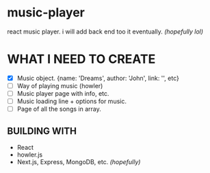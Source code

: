 # music-player

react music player.
i will add back end too it eventually. _(hopefully lol)_

# WHAT I NEED TO CREATE

-   [x] Music object. {name: 'Dreams', author: 'John', link: '', etc}
-   [ ] Way of playing music (howler)
-   [ ] Music player page with info, etc.
-   [ ] Music loading line + options for music.
-   [ ] Page of all the songs in array.

## BUILDING WITH

-   React
-   howler.js
-   Next.js, Express, MongoDB, etc. _(hopefully)_
